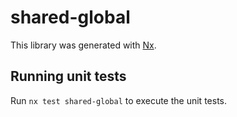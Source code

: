 # shared-global

This library was generated with [Nx](https://nx.dev).

## Running unit tests

Run `nx test shared-global` to execute the unit tests.
